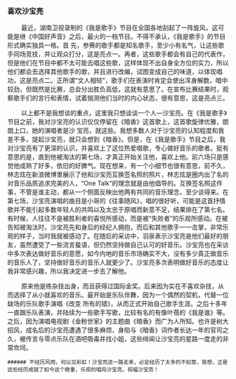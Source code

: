 ### 喜欢沙宝亮

&nbsp;&nbsp;&nbsp;&nbsp;&nbsp;&nbsp;&nbsp;&nbsp;最近，湖南卫视录制的《我是歌手》节目在全国各地刮起了一阵旋风，这可能是继《中国好声音》之后，最火的一档节目。不得不承认，《我是歌手》的节目形式确实独具一格。首
先，参赛的歌手都是知名歌手，至少小有名气，让这些歌手同场竞技，并让观众打分，这是亮点一。再者，这些歌手都会有自己的代表作，但是他们在节目中都不太可能去唱这些歌，这样体现不出自身全方位的实力，所以他们都会去选择其他歌手的歌，并且进行改编，试图变成自己的味道，以体现唱功，这是亮点二。正所谓“文人相轻”，歌手们在表演时肯定会使出浑身解数，暗中较劲，但既然是比赛，总会分出胜负高低，这就有意思了。在宣布比赛结果时，观察歌手们的言行和表情，试着揣测他们当时的内心状态，很有意思，这是亮点三。

&nbsp;&nbsp;&nbsp;&nbsp;&nbsp;&nbsp;&nbsp;&nbsp;以上都不是我想谈的重点，这里我只想谈谈一个人—沙宝亮。在《我是歌手》节目之前，我对沙宝亮的认识仅仅停留在《暗香》这首歌上，这首歌旋律优雅，朗朗上口，她的演唱者是沙
宝亮，就这些。我想多数人对于沙宝亮的认知程度和我差不多，提起沙宝亮，就只会想到《暗香》。但是，在《我是歌手》节目之后，我对沙宝亮有了更深的认识，并喜欢上了这位热爱唱歌，专心做好音乐的歌者。挺有意思的是，直到他被淘汰的第七场，才真正开始关注他，喜欢上他。前六场只是感觉他成熟了好多，依旧的好脾气。现在想来，有一个小细节也很有意思，前不久，林志炫在新浪微博里展示了他和沙宝亮互换签名照的照片，林志炫是圈内出了名的对音乐品质追求完美的人，“One Talk”的理念就是由他倡导的。互换签名照这件事，不管是谁主动，都从一个侧面反映出他两有共同的音乐理念，至少谈得来。在第七场，沙宝亮演唱的曲目是小哥的《往事随风》，唱的很好听，可能是这首抒情歌并不能引起多数年轻人的共鸣以及太忠于原唱而新意不足，结果排在了第七名。有时候，人往往不是被胜利者的喜悦所感动，而是被“失败者”的乐观所感动。在被告知被淘汰时，沙宝亮先和身后的经纪人拥抱，而后和其他歌手一一击掌，非常乐观的样子，当时我就被感动了。在随后的采访中，羽泉表示沙宝亮是他们最好的朋友，虽然遭受了一些流言蜚语，但仍然坚持做自己认可的好音乐。沙宝亮也在采访中多次表达做好音乐的意愿，如今内地的音乐市场确实不大，没有多少真正做音乐的音乐人了，坚持做好音乐的音乐人就更少了。沙宝亮多次表明做好音乐的态度让我非常感兴趣，所以我决定进一步去了解他。

&nbsp;&nbsp;&nbsp;&nbsp;&nbsp;&nbsp;&nbsp;&nbsp;原来他是练杂技出身，而且获得过国际金奖。后来因为实在不喜欢杂技，从而选择了从小就喜欢的音乐。最开始是乐队伴舞，因为一个偶然的契机，代替一位缺场的乐队歌手演唱《改变
所有的错》，从而正式开始自己歌手生涯。之后十多年一直跟乐队表演，并陆续为一些歌手写歌，比较有名的有像叶蓓的《我是谁》等。之后，因为演唱电视剧《金粉世家》的主题曲《暗香》而广为人所知。也许是树大招风，成名后的沙宝亮遭遇了很多麻烦，身陷与《暗香》词作者长达一年的官司之久，被传言与零点乐队在酒吧吸毒并找小姐，这些绯闻让沙宝亮的星路一度走的非常坎坷。

    ###### 不经历风雨，何以见彩虹！沙宝亮这一路走来，必定经历了太多的不如意，我想，正是这些经历成就了如今这个稳重，乐观的唱将沙宝亮，祝福沙宝亮！
